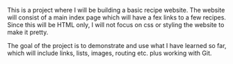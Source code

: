 This is a project where I will be building a basic recipe website.
The website will consist of a main index page which will have a fex links to a few recipes. Since this will be HTML only, I will not focus on css or styling the website to make it pretty.

The goal of the project is to demonstrate and use what I have learned so far, which will include links, lists, images, routing etc. plus working with Git.